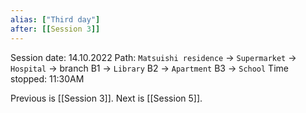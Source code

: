 ```yaml
---
alias: ["Third day"]
after: [[Session 3]]
---
```


Session date: 14.10.2022
Path: `Matsuishi residence` -> `Supermarket` -> `Hospital` -> branch
B1 -> `Library`
B2 -> `Apartment`
B3 -> `School`
Time stopped: 11:30AM

Previous is [[Session 3]]. Next is [[Session 5]].
